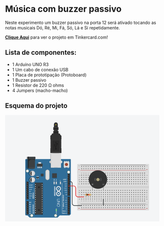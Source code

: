 # Música com buzzer passivo
 Neste experimento um buzzer passivo na porta 12 será ativado tocando as notas musicais Dó, Ré, Mi, Fá, Só, Lá e Si repetidamente.    

 <b><a href="https://www.tinkercad.com/things/4hGy7VBRIFE">Clique Aqui</a></b> para ver o projeto em Tinkercard.com!
 
## Lista de componentes:

- 1  Arduíno UNO R3
- 1  Um cabo de conexão USB
- 1  Placa de prototipação (Protoboard)
- 1  Buzzer passivo
- 1  Resistor de 220 Ω ohms
- 4 Jumpers (macho-macho)

## Esquema do projeto

![Esquema do projeto](Musica_com_buzzer_passivo.png)
